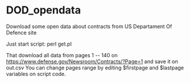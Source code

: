 # DOD_opendata
Download some open data about contracts from US Departament Of Defence site

Just start script: perl get.pl 

That download all data from pages 1 -- 140 on https://www.defense.gov/Newsroom/Contracts/?Page=1 and save it on out.csv
You can change pages range by editing $firstpage and $lastpage variables on script code. 

